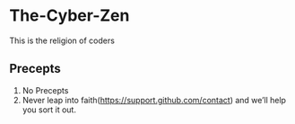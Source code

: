 # The-Cyber-Zen
This is the religion of coders

## Precepts
1. No Precepts
2. Never leap into faith(https://support.github.com/contact) and we’ll help you sort it out.
